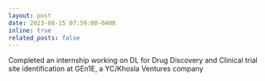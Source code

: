 ```yaml
---
layout: post
date: 2023-08-15 07:59:00-0400
inline: true
related_posts: false
---
```


Completed an internship working on DL for Drug Discovery and Clinical trial site identification at GEn1E, a YC/Khosla Ventures company